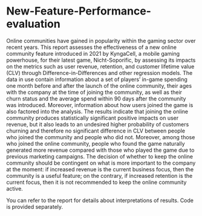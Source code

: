 # New-Feature-Performance-evaluation
Online communities have gained in popularity within the gaming sector over recent years. This report assesses the effectiveness of a new online community feature introduced in 2021 by KyngaCell, a mobile gaming powerhouse, for their latest game, Nicht-Soporific, by assessing its impacts on the metrics such as user revenue, retention, and customer lifetime value (CLV) through Difference-in-Differences and other regression models.
The data in use contain information about a set of players’ in-game spending one month before and after the launch of the online community, their ages with the company at the time of joining the community, as well as their churn status and the average spend within 90 days after the community was introduced. Moreover, information about how users joined the game is also factored into the analysis.
The results indicate that joining the online community produces statistically significant positive impacts on user revenue, but it also leads to an undesired higher probability of customers churning and therefore no significant difference in CLV between people who joined the community and people who did not. Moreover, among those who joined the online community, people who found the game naturally generated more revenue compared with those who played the game due to previous marketing campaigns. The decision of whether to keep the online community should be contingent on what is more important to the company at the moment: if increased revenue is the current business focus, then the community is a useful feature; on the contrary, if increased retention is the current focus, then it is not recommended to keep the online community active.

You can refer to the report for details about 
interpretations of results. Code is provided separately.
